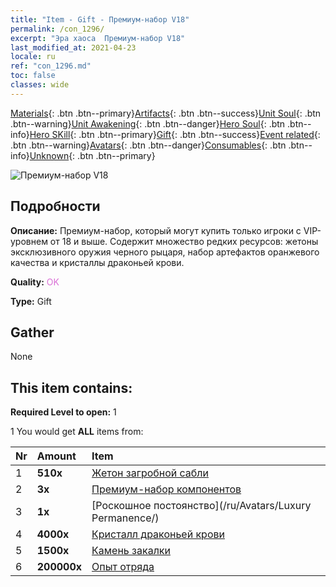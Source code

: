 ```yaml
---
title: "Item - Gift - Премиум-набор V18"
permalink: /con_1296/
excerpt: "Эра хаоса  Премиум-набор V18"
last_modified_at: 2021-04-23
locale: ru
ref: "con_1296.md"
toc: false
classes: wide
---
```

 [Materials](/ItemsRU/){: .btn .btn--primary}[Artifacts](/ItemsRU/Artifacts/){: .btn .btn--success}[Unit Soul](/ItemsRU/UnitSoul/){: .btn .btn--warning}[Unit Awakening](/ItemsRU/UnitAwakening/){: .btn .btn--danger}[Hero Soul](/ItemsRU/HeroSoul/){: .btn .btn--info}[Hero SKill](/ItemsRU/HeroSkill/){: .btn .btn--primary}[Gift](/ItemsRU/Gift/){: .btn .btn--success}[Event related](/ItemsRU/Events/){: .btn .btn--warning}[Avatars](/ItemsRU/Avatars/){: .btn .btn--danger}[Consumables](/ItemsRU/Consumables/){: .btn .btn--info}[Unknown](/ItemsRU/Unknown/){: .btn .btn--primary}

 ![Премиум-набор V18](/images/t/i_905001.png)

## Подробности
 **Описание:** Премиум-набор, который могут купить только игроки с VIP-уровнем от 18 и выше. Содержит множество редких ресурсов: жетоны эксклюзивного оружия черного рыцаря, набор артефактов оранжевого качества и кристаллы драконьей крови.

 **Quality:** <span style="color: #DA70D6">OK</span>

 **Type:** Gift

## Gather

  None

## This item contains:

 **Required Level to open:** 1

 1 You would get **ALL** items  from:

  | Nr | Amount |     Item    |
  |:---|:-------|:------------|
  | 1 |  **510x** | [Жетон загробной сабли](/ItemsRU/con_979/) |  | 
  | 2 |  **3x** | [Премиум-набор компонентов](/ItemsRU/con_1363/) |  | 
  | 3 |  **1x** | [Роскошное постоянство](/ru/Avatars/Luxury Permanence/) |  | 
  | 4 |  **4000x** | [Кристалл драконьей крови](/ItemsRU/con_879/) |  | 
  | 5 |  **1500x** | [Камень закалки](/ItemsRU/con_814/) |  | 
  | 6 |  **200000x** | [Опыт отряда](/ItemsRU/con_902/) |  | 
